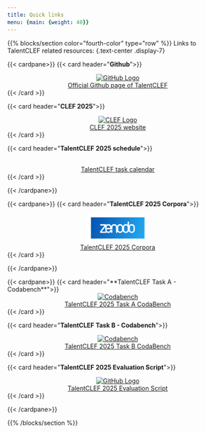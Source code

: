 ```yaml
---
title: Quick links
menu: {main: {weight: 40}}
---
```


{{% blocks/section  color="fourth-color" type="row" %}}
Links to TalentCLEF related resources:
{.text-center .display-7}

<div class="d-flex justify-content-center">

{{< cardpane>}}
{{< card header="**Github**">}}
<div style="text-align:center">
  <a href="https://github.com/TalentCLEF" target="_blank" >
    <img src="github.png" alt="GitHub Logo" style="width: 100px; height: auto;">
    </br>
    Official Github page of TalentCLEF
  </a>
  </div>
{{< /card >}}

{{< card header="**CLEF 2025**">}}
<div style="text-align:center">
 <a href="http://clef2025.clef-initiative.eu/" target="_blank" >
  <img src="clef-logo.png" alt="CLEF Logo" style="width: 100px; height: auto;">
    </br>
    CLEF 2025 website
  </a>
</div>
{{< /card >}}

{{< card header="**TalentCLEF 2025 schedule**">}}
<div style="text-align:center">
 <a href='{{< relref "docs" >}}' target="_blank">
    </br>
    TalentCLEF task calendar
  </a>
</div>
{{< /card >}}

{{< /cardpane>}}

{{< cardpane>}}
{{< card header="**TalentCLEF 2025 Corpora**">}}
<div style="text-align:center">
 <a href='https://doi.org/10.5281/zenodo.14002665' target="_blank">
    <img src="zenodo.png" alt="GitHub Logo" style="width: 150px; height: auto;">
    </br>
    TalentCLEF 2025 Corpora
  </a>
</div>
{{< /card >}}



{{< /cardpane>}}
</div>

<div class="d-flex justify-content-center">
{{< cardpane>}}
{{< card header="**TalentCLEF Task A - Codabench**">}}
<div style="text-align:center">
  <a href="https://www.codabench.org/competitions/5842" target="_blank" >
    <img src="https://miro.medium.com/v2/resize:fit:1400/1*cIZRfXOzzSobTkTV4i6gVA.png" alt="Codabench" style="width: 200px; height: auto;">
    </br>
    TalentCLEF 2025 Task A CodaBench
  </a>
  </div>
{{< /card >}}

{{< card header="**TalentCLEF Task B - Codabench**">}}
<div style="text-align:center">
 <a href="https://www.codabench.org/competitions/7059" target="_blank" >
    <img src="https://miro.medium.com/v2/resize:fit:1400/1*cIZRfXOzzSobTkTV4i6gVA.png" alt="Codabench" style="width: 200px; height: auto;">
    </br>
    TalentCLEF 2025 Task B CodaBench
  </a>
</div>
{{< /card >}}

{{< card header="**TalentCLEF 2025 Evaluation Script**">}}
<div style="text-align:center">
 <a href='https://github.com/TalentCLEF/talentclef25_evaluation_script' target="_blank">
    <img src="github.png" alt="GitHub Logo" style="width: 100px; height: auto;">
    </br>
    TalentCLEF 2025 Evaluation Script
  </a>
</div>
{{< /card >}}

{{< /cardpane>}}


</div>

{{% /blocks/section %}}
